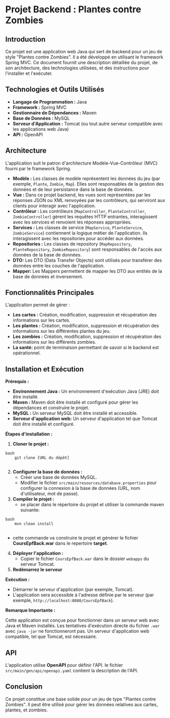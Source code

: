 # Projet Backend : Plantes contre Zombies

## Introduction

Ce projet est une application web Java qui sert de backend pour un jeu de style "Plantes contre Zombies". Il a été développé en utilisant le framework Spring MVC. Ce document fournit une description détaillée du projet, de son architecture, des technologies utilisées, et des instructions pour l'installer et l'exécuter.

## Technologies et Outils Utilisés

*   **Langage de Programmation :** Java
*   **Framework :** Spring MVC
*   **Gestionnaire de Dépendances :** Maven
*   **Base de Données :** MySQL
*   **Serveur d'Application :** Tomcat (ou tout autre serveur compatible avec les applications web Java)
* **API :** OpenAPI

## Architecture

L'application suit le patron d'architecture Modèle-Vue-Contrôleur (MVC) fourni par le framework Spring.

*   **Modèle :** Les classes de modèle représentent les données du jeu (par exemple, `Plante`, `Zombie`, `Map`). Elles sont responsables de la gestion des données et de leur persistance dans la base de données.
*   **Vue :**  Dans ce projet backend, les vues sont représentées par les réponses JSON ou XML renvoyées par les contrôleurs, qui serviront aux clients pour interagir avec l'application.
*   **Contrôleur :** Les contrôleurs (`MapController`, `PlanteController`, `ZombieController`) gèrent les requêtes HTTP entrantes, interagissent avec les services et renvoient les réponses appropriées.
*   **Services :** Les classes de service (`MapService`, `PlanteService`, `ZombieService`) contiennent la logique métier de l'application. Ils interagissent avec les repositories pour accéder aux données.
*   **Repositories :** Les classes de repository (`MapRepository`, `PlanteRepository`, `ZombieRepository`) sont responsables de l'accès aux données de la base de données.
* **DTO:** Les DTO (Data Transfer Objects) sont utilisés pour transférer des données entre les couches de l'application.
* **Mapper:** Les Mappers permettent de mapper les DTO aux entités de la base de données et inversement.

## Fonctionnalités Principales

L'application permet de gérer :

*   **Les cartes :** Création, modification, suppression et récupération des informations sur les cartes.
*   **Les plantes :** Création, modification, suppression et récupération des informations sur les différentes plantes du jeu.
*   **Les zombies :** Création, modification, suppression et récupération des informations sur les différents zombies.
*   **La santé:** point de terminaison permettant de savoir si le backend est opérationnel.

## Installation et Exécution

**Prérequis :**

*   **Environnement Java :** Un environnement d'exécution Java (JRE) doit être installé.
*   **Maven :** Maven doit être installé et configuré pour gérer les dépendances et construire le projet.
*   **MySQL :** Un serveur MySQL doit être installé et accessible.
*   **Serveur d'application web:** Un serveur d'application tel que Tomcat doit être installé et configuré.

**Étapes d'installation :**

1.  **Cloner le projet :**
```
bash
    git clone [URL du dépôt]
    
```
2.  **Configurer la base de données :**
    *   Créer une base de données MySQL.
    *   Modifier le fichier `src/main/resources/database.properties` pour configurer la connexion à la base de données (URL, nom d'utilisateur, mot de passe).
3. **Compiler le projet :**
    * se placer dans le répertoire du projet et utiliser la commande maven suivante:
```
bash
    mvn clean install
    
```
* cette commande va construire le projet et générer le fichier **CoursEpfBack.war** dans le repertoire **target**.
4.  **Déployer l'application :**
    * Copier le fichier `CoursEpfBack.war` dans le dossier `webapps` du serveur Tomcat.
5. **Redémarrez le serveur**

**Exécution :**

* Démarrer le serveur d'application (par exemple, Tomcat).
* L'application sera accessible à l'adresse définie par le serveur (par exemple, `http://localhost:8080/CoursEpfBack`).

**Remarque Importante :**

Cette application est conçue pour fonctionner dans un serveur web avec Java et Maven installés. Les tentatives d'exécution directe du fichier `.war` avec `java -jar` ne fonctionneront pas. Un serveur d'application web compatible, tel que Tomcat, est nécessaire.

## API

L'application utilise **OpenAPI** pour définir l'API. le fichier `src/main/gen/api/openapi.yaml` contient la description de l'API.

## Conclusion

Ce projet constitue une base solide pour un jeu de type "Plantes contre Zombies". Il peut être utilisé pour gérer les données relatives aux cartes, plantes, et zombies.
